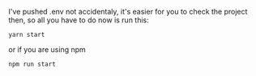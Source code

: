I've pushed .env not accidentaly, it's easier for you to check the project then, so all you have to do now is run this:

```
yarn start
```
or if you are using npm
```
npm run start
```